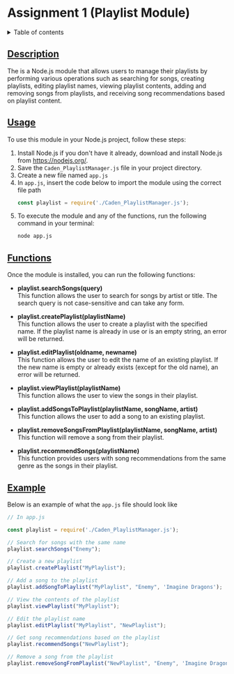 # Assignment 1 (Playlist Module)

<details>
<summary>Table of contents</summary>

## Table of contents

- [Description](#description)
- [Usage](#usage)
- [Functions](#functions)
- [Example](#example)

</details>

## [Description](#assignment-1-(playlist-module))

The is a Node.js module that allows users to manage their playlists by performing various operations such as searching for songs, creating playlists, editing playlist names, viewing playlist contents, adding and removing songs from playlists, and receiving song recommendations based on playlist content.

## [Usage](#assignment-1-(playlist-module))

To use this module in your Node.js project, follow these steps:

1. Install Node.js if you don't have it already, download and install Node.js from https://nodejs.org/.
2. Save the `Caden_PlaylistManager.js` file in your project directory.
3. Create a new file named `app.js`
4. In `app.js`, insert the code below to import the module using the correct file path
    ```js
    const playlist = require('./Caden_PlaylistManager.js');
    ```
5. To execute the module and any of the functions, run the following command in your terminal:
    ```sh
    node app.js
    ```

## [Functions](#assignment-1-(playlist-module))
Once the module is installed, you can run the following functions:

+ **playlist.searchSongs(query)**     
    This function allows the user to search for songs by artist or title. The search query is not case-sensitive and can take any form.

+ **playlist.createPlaylist(playlistName)**     
    This function allows the user to create a playlist with the specified name. If the playlist name is already in use or is an empty string, an error will be returned.

+ **playlist.editPlaylist(oldname, newname)**     
    This function allows the user to edit the name of an existing playlist. If the new name is empty or already exists (except for the old name), an error will be returned.

+ **playlist.viewPlaylist(playlistName)**     
    This function allows the user to view the songs in their playlist.

+ **playlist.addSongsToPlaylist(playlistName, songName, artist)**     
    This function allows the user to add a song to an existing playlist.

+ **playlist.removeSongsFromPlaylist(playlistName, songName, artist)**     
    This function will remove a song from their playlist.

+ **playlist.recommendSongs(playlistName)**     
    This function provides users with song recommendations from the same genre as the songs in their playlist.

## [Example](#assignment-1-(playlist-module))

Below is an example of what the `app.js` file should look like

```js
// In app.js

const playlist = require('./Caden_PlaylistManager.js');

// Search for songs with the same name
playlist.searchSongs("Enemy");

// Create a new playlist
playlist.createPlaylist("MyPlaylist");

// Add a song to the playlist
playlist.addSongToPlaylist("MyPlaylist", "Enemy", 'Imagine Dragons');

// View the contents of the playlist
playlist.viewPlaylist("MyPlaylist");

// Edit the playlist name
playlist.editPlaylist("MyPlaylist", "NewPlaylist");

// Get song recommendations based on the playlist
playlist.recommendSongs("NewPlaylist");

// Remove a song from the playlist
playlist.removeSongFromPlaylist("NewPlaylist", "Enemy", 'Imagine Dragons');
 ```